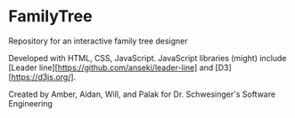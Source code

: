 # FamilyTree
Repository for an interactive family tree designer

Developed with HTML, CSS, JavaScript. JavaScript libraries (might) include [Leader line][https://github.com/anseki/leader-line] and [D3][https://d3js.org/].

Created by Amber, Aidan, Will, and Palak for Dr. Schwesinger's Software Engineering
